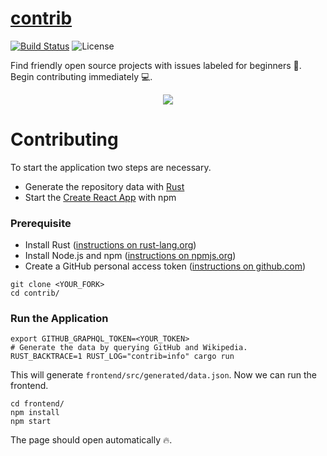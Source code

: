 # [contrib](http://gauger.io/contrib)

[![Build Status](https://travis-ci.com/devgg/contrib.svg?branch=master)](https://travis-ci.com/devgg/contrib)
![License](https://img.shields.io/github/license/devgg/contrib.svg)

Find friendly open source projects with issues labeled for beginners 🚀. Begin contributing immediately 💻.

<p align="center">
  <img src="https://user-images.githubusercontent.com/8250067/54951175-41643480-4f43-11e9-8cd3-3802841bb61f.gif">
</p>


# Contributing

To start the application two steps are necessary.
- Generate the repository data with [Rust](https://www.rust-lang.org/)
- Start the [Create React App](https://github.com/facebook/create-react-app) with npm

### Prerequisite

- Install Rust ([instructions on rust-lang.org](https://www.rust-lang.org/tools/install))
- Install Node.js and npm ([instructions on npmjs.org](https://docs.npmjs.com/downloading-and-installing-node-js-and-npm))
- Create a GitHub personal access token ([instructions on github.com](https://developer.github.com/v4/guides/forming-calls/#authenticating-with-graphql))

```shell
git clone <YOUR_FORK>
cd contrib/
```

### Run the Application

```shell
export GITHUB_GRAPHQL_TOKEN=<YOUR_TOKEN>
# Generate the data by querying GitHub and Wikipedia.
RUST_BACKTRACE=1 RUST_LOG="contrib=info" cargo run
```

This will generate `frontend/src/generated/data.json`. Now we can run the frontend.

```shell
cd frontend/
npm install
npm start
```

The page should open automatically 🔥.
